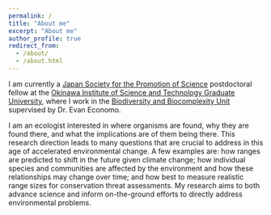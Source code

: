 ```yaml
---
permalink: /
title: "About me"
excerpt: "About me"
author_profile: true
redirect_from: 
  - /about/
  - /about.html
---
```


I am currently a [Japan Society for the Promotion of Science](https://www.jsps.go.jp/english/) postdoctoral fellow at the [Okinawa Institute of Science and Technology Graduate University](https://www.oist.jp/), where I work in the [Biodiversity and Biocomplexity Unit](https://arilab.unit.oist.jp/) supervised by Dr. Evan Economo.

I am an ecologist interested in where organisms are found, why they are found there, and what the implications are of them being there. This research direction leads to many questions that are crucial to address in this age of accelerated environmental change. A few examples are: how ranges are predicted to shift in the future given climate change; how individual species and communities are affected by the environment and how these relationships may change over time; and how best to measure realistic range sizes for conservation threat assessments. My research aims to both advance science and inform on-the-ground efforts to directly address environmental problems.
